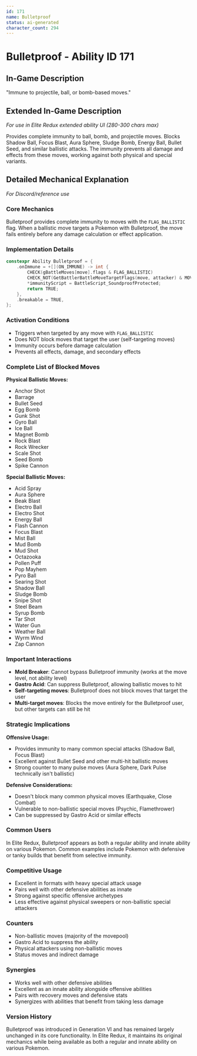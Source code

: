 ```yaml
---
id: 171
name: Bulletproof
status: ai-generated
character_count: 294
---
```


# Bulletproof - Ability ID 171

## In-Game Description
"Immune to projectile, ball, or bomb-based moves."

## Extended In-Game Description
*For use in Elite Redux extended ability UI (280-300 chars max)*

Provides complete immunity to ball, bomb, and projectile moves. Blocks Shadow Ball, Focus Blast, Aura Sphere, Sludge Bomb, Energy Ball, Bullet Seed, and similar ballistic attacks. The immunity prevents all damage and effects from these moves, working against both physical and special variants.

## Detailed Mechanical Explanation
*For Discord/reference use*

### Core Mechanics
Bulletproof provides complete immunity to moves with the `FLAG_BALLISTIC` flag. When a ballistic move targets a Pokemon with Bulletproof, the move fails entirely before any damage calculation or effect application.

### Implementation Details
```cpp
constexpr Ability Bulletproof = {
    .onImmune = +[](ON_IMMUNE) -> int {
        CHECK(gBattleMoves[move].flags & FLAG_BALLISTIC)
        CHECK_NOT(GetBattlerBattleMoveTargetFlags(move, attacker) & MOVE_TARGET_USER)
        *immunityScript = BattleScript_SoundproofProtected;
        return TRUE;
    },
    .breakable = TRUE,
};
```

### Activation Conditions
- Triggers when targeted by any move with `FLAG_BALLISTIC`
- Does NOT block moves that target the user (self-targeting moves)
- Immunity occurs before damage calculation
- Prevents all effects, damage, and secondary effects

### Complete List of Blocked Moves
**Physical Ballistic Moves:**
- Anchor Shot
- Barrage
- Bullet Seed
- Egg Bomb
- Gunk Shot
- Gyro Ball
- Ice Ball
- Magnet Bomb
- Rock Blast
- Rock Wrecker
- Scale Shot
- Seed Bomb
- Spike Cannon

**Special Ballistic Moves:**
- Acid Spray
- Aura Sphere
- Beak Blast
- Electro Ball
- Electro Shot
- Energy Ball
- Flash Cannon
- Focus Blast
- Mist Ball
- Mud Bomb
- Mud Shot
- Octazooka
- Pollen Puff
- Pop Mayhem
- Pyro Ball
- Searing Shot
- Shadow Ball
- Sludge Bomb
- Snipe Shot
- Steel Beam
- Syrup Bomb
- Tar Shot
- Water Gun
- Weather Ball
- Wyrm Wind
- Zap Cannon

### Important Interactions
- **Mold Breaker**: Cannot bypass Bulletproof immunity (works at the move level, not ability level)
- **Gastro Acid**: Can suppress Bulletproof, allowing ballistic moves to hit
- **Self-targeting moves**: Bulletproof does not block moves that target the user
- **Multi-target moves**: Blocks the move entirely for the Bulletproof user, but other targets can still be hit

### Strategic Implications
**Offensive Usage:**
- Provides immunity to many common special attacks (Shadow Ball, Focus Blast)
- Excellent against Bullet Seed and other multi-hit ballistic moves
- Strong counter to many pulse moves (Aura Sphere, Dark Pulse technically isn't ballistic)

**Defensive Considerations:**
- Doesn't block many common physical moves (Earthquake, Close Combat)
- Vulnerable to non-ballistic special moves (Psychic, Flamethrower)
- Can be suppressed by Gastro Acid or similar effects

### Common Users
In Elite Redux, Bulletproof appears as both a regular ability and innate ability on various Pokemon. Common examples include Pokemon with defensive or tanky builds that benefit from selective immunity.

### Competitive Usage
- Excellent in formats with heavy special attack usage
- Pairs well with other defensive abilities as innate
- Strong against specific offensive archetypes
- Less effective against physical sweepers or non-ballistic special attackers

### Counters
- Non-ballistic moves (majority of the movepool)
- Gastro Acid to suppress the ability
- Physical attackers using non-ballistic moves
- Status moves and indirect damage

### Synergies
- Works well with other defensive abilities
- Excellent as an innate ability alongside offensive abilities
- Pairs with recovery moves and defensive stats
- Synergizes with abilities that benefit from taking less damage

### Version History
Bulletproof was introduced in Generation VI and has remained largely unchanged in its core functionality. In Elite Redux, it maintains its original mechanics while being available as both a regular and innate ability on various Pokemon.